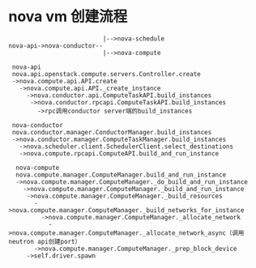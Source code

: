 # nova vm 创建流程

							  |-->nova-schedule
	nova-api->nova-conductor--
							  |-->nova-compute

     nova-api
     nova.api.openstack.compute.servers.Controller.create
     ->nova.compute.api.API.create
       ->nova.compute.api.API._create_instance
         ->nova.conductor.api.ComputeTaskAPI.build_instances
     	  ->nova.conductor.rpcapi.ComputeTaskAPI.build_instances
     		->rpc调用conductor server端的build_instances
     
     nova-conductor
     nova.conductor.manager.ConductorManager.build_instances
     ->nova.conductor.manager.ComputeTaskManager.build_instances
       ->nova.scheduler.client.SchedulerClient.select_destinations
       ->nova.compute.rpcapi.ComputeAPI.build_and_run_instance
       
      nova-compute
      nova.compute.manager.ComputeManager.build_and_run_instance
      ->nova.compute.manager.ComputeManager._do_build_and_run_instance
        ->nova.compute.manager.ComputeManager._build_and_run_instance
     	 ->nova.compute.manager.ComputeManager._build_resources
     	   ->nova.compute.manager.ComputeManager._build_networks_for_instance
             ->nova.compute.manager.ComputeManager._allocate_network
			   ->nova.compute.manager.ComputeManager._allocate_network_async（调用neutron api创建port）
     	   ->nova.compute.manager.ComputeManager._prep_block_device
     	 ->self.driver.spawn
